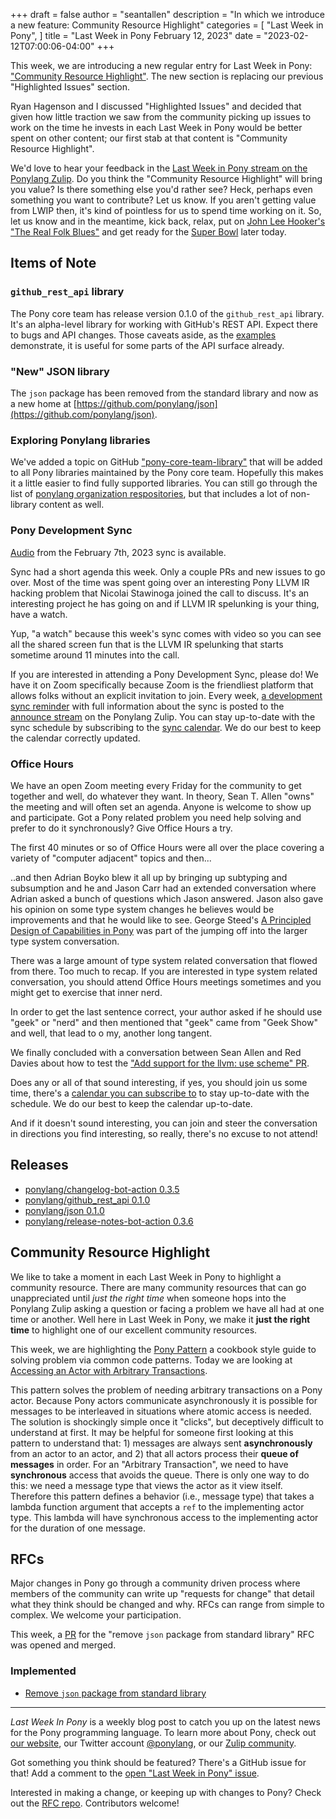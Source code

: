 +++
draft = false
author = "seantallen"
description = "In which we introduce a new feature: Community Resource Highlight"
categories = [
    "Last Week in Pony",
]
title = "Last Week in Pony February 12, 2023"
date = "2023-02-12T07:00:06-04:00"
+++

This week, we are introducing a new regular entry for Last Week in Pony: ["Community Resource Highlight"](#community-resource-highlight). The new section is replacing our previous "Highlighted Issues" section.

Ryan Hagenson and I discussed "Highlighted Issues" and decided that given how little traction we saw from the community picking up issues to work on the time he invests in each Last Week in Pony would be better spent on other content; our first stab at that content is "Community Resource Highlight".

We'd love to hear your feedback in the [Last Week in Pony stream on the Ponylang Zulip](https://ponylang.zulipchat.com/#narrow/stream/352355-last-week-in-pony). Do you think the "Community Resource Highlight" will bring you value? Is there something else you'd rather see? Heck, perhaps even something you want to contribute? Let us know. If you aren't getting value from LWIP then, it's kind of pointless for us to spend time working on it. So, let us know and in the meantime, kick back, relax, put on [John Lee Hooker's "The Real Folk Blues"](https://www.youtube.com/watch?v=5DsIl6bJrwY&list=PL9M2VK15IQq4abOtlMkrcqBulS9PNUO-N) and get ready for the [Super Bowl](https://www.youtube.com/watch?v=sS0qhHiyrfI) later today.

<!--more-->

## Items of Note

### `github_rest_api` library

The Pony core team has release version 0.1.0 of the `github_rest_api` library. It's an alpha-level library for working with GitHub's REST API. Expect there to bugs and API changes. Those caveats aside, as the [examples](https://github.com/ponylang/github_rest_api/tree/main/examples) demonstrate, it is useful for some parts of the API surface already.

### "New" JSON library

The `json` package has been removed from the standard library and now as a new home at [https://github.com/ponylang/json](https://github.com/ponylang/json).

### Exploring Ponylang libraries

We've added a topic on GitHub ["pony-core-team-library"](https://github.com/topics/pony-core-team-library) that will be added to all Pony libraries maintained by the Pony core team. Hopefully this makes it a little easier to find fully supported libraries. You can still go through the list of [ponylang organization respositories](https://github.com/orgs/ponylang/repositories), but that includes a lot of non-library content as well.

### Pony Development Sync

[Audio](https://sync-recordings.ponylang.io/r/2023_02_07.mp4) from the February 7th, 2023 sync is available.

Sync had a short agenda this week. Only a couple PRs and new issues to go over. Most of the time was spent going over an interesting Pony LLVM IR hacking problem that Nicolai Stawinoga joined the call to discuss. It's an interesting project he has going on and if LLVM IR spelunking is your thing, have a watch.

Yup, "a watch" because this week's sync comes with video so you can see all the shared screen fun that is the LLVM IR spelunking that starts sometime around 11 minutes into the call.

If you are interested in attending a Pony Development Sync, please do! We have it on Zoom specifically because Zoom is the friendliest platform that allows folks without an explicit invitation to join. Every week, [a development sync reminder](https://ponylang.zulipchat.com/#narrow/stream/189932-announce/topic/Sync.20Reminder) with full information about the sync is posted to the [announce stream](https://ponylang.zulipchat.com/#narrow/stream/189932-announce) on the Ponylang Zulip. You can stay up-to-date with the sync schedule by subscribing to the [sync calendar](https://calendar.google.com/calendar/ical/59jcru6f50mrpqbm7em4iclnkk%40group.calendar.google.com/public/basic.ics). We do our best to keep the calendar correctly updated.

### Office Hours

We have an open Zoom meeting every Friday for the community to get together and well, do whatever they want. In theory, Sean T. Allen "owns" the meeting and will often set an agenda. Anyone is welcome to show up and participate. Got a Pony related problem you need help solving and prefer to do it synchronously? Give Office Hours a try.

The first 40 minutes or so of Office Hours were all over the place covering a variety of "computer adjacent" topics and then...

..and then Adrian Boyko blew it all up by bringing up subtyping and subsumption and he and Jason Carr had an extended conversation where Adrian asked a bunch of questions which Jason answered. Jason also gave his opinion on some type system changes he believes would be improvements and that he would like to see. George Steed's [A Principled Design of Capabilities in Pony](https://www.ponylang.io/media/papers/a_prinicipled_design_of_capabilities_in_pony.pdf) was part of the jumping off into the larger type system conversation.

There was a large amount of type system related conversation that flowed from there. Too much to recap. If you are interested in type system related conversation, you should attend Office Hours meetings sometimes and you might get to exercise that inner nerd.

In order to get the last sentence correct, your author asked if he should use "geek" or "nerd" and then mentioned that "geek" came from "Geek Show" and well, that lead to o my, another long tangent.

We finally concluded with a conversation between Sean Allen and Red Davies about how to test the ["Add support for the llvm: use scheme" PR](https://github.com/ponylang/ponyc/pull/3924/files).

Does any or all of that sound interesting, if yes, you should join us some time, there's a [calendar you can subscribe to](https://calendar.google.com/calendar/ical/4465e68ae24131ae00461a40893f2637a2c9ac510e311a44ff78680e2f183ce3%40group.calendar.google.com/public/basic.ics) to stay up-to-date with the schedule. We do our best to keep the calendar up-to-date.

And if it doesn't sound interesting, you can join and steer the conversation in directions you find interesting, so really, there's no excuse to not attend!

## Releases

- [ponylang/changelog-bot-action 0.3.5](https://github.com/ponylang/changelog-bot-action/releases/tag/0.3.5)
- [ponylang/github_rest_api 0.1.0](https://github.com/ponylang/github_rest_api/releases/tag/0.1.0)
- [ponylang/json 0.1.0](https://github.com/ponylang/json/releases/tag/0.1.0)
- [ponylang/release-notes-bot-action 0.3.6](https://github.com/ponylang/release-notes-bot-action/releases/tag/0.3.6)

## Community Resource Highlight

We like to take a moment in each Last Week in Pony to highlight a community resource. There are many community resources that can go unappreciated until _just the right time_ when someone hops into the Ponylang Zulip asking a question or facing a problem we have all had at one time or another. Well here in Last Week in Pony, we make it **just the right time** to highlight one of our excellent community resources.

This week, we are highlighting the [Pony Pattern](https://patterns.ponylang.io/) a cookbook style guide to solving problem via common code patterns. Today we are looking at [Accessing an Actor with Arbitrary Transactions](https://patterns.ponylang.io/async/access.html).

This pattern solves the problem of needing arbitrary transactions on a Pony actor. Because Pony actors communicate asynchronously it is possible for messages to be interleaved in situations where atomic access is needed. The solution is shockingly simple once it "clicks", but deceptively difficult to understand at first. It may be helpful for someone first looking at this pattern to understand that: 1) messages are always sent **asynchronously** from an actor to an actor, and 2) that all actors process their **queue of messages** in order. For an "Arbitrary Transaction", we need to have **synchronous** access that avoids the queue. There is only one way to do this: we need a message type that views the actor as it view itself. Therefore this pattern defines a behavior (i.e., message type) that takes a lambda function argument that accepts a `ref` to the implementing actor type. This lambda will have synchronous access to the implementing actor for the duration of one message.

## RFCs

Major changes in Pony go through a community driven process where members of the community can write up "requests for change" that detail what they think should be changed and why. RFCs can range from simple to complex. We welcome your participation.

This week, a [PR](https://github.com/ponylang/ponyc/pull/4323) for the "remove `json` package from standard library" RFC was opened and merged.

### Implemented

- [Remove `json` package from standard library](https://github.com/ponylang/rfcs/blob/main/text/0078-remove-json-package-from-stdlib.md)

---

_Last Week In Pony_ is a weekly blog post to catch you up on the latest news for the Pony programming language. To learn more about Pony, check out [our website](https://ponylang.io), our Twitter account [@ponylang](https://twitter.com/ponylang), or our [Zulip community](https://ponylang.zulipchat.com).

Got something you think should be featured? There's a GitHub issue for that! Add a comment to the [open "Last Week in Pony" issue](https://github.com/ponylang/ponylang.github.io/issues?q=is%3Aissue+is%3Aopen+label%3Alast-week-in-pony).

Interested in making a change, or keeping up with changes to Pony? Check out the [RFC repo](https://github.com/ponylang/rfcs). Contributors welcome!
